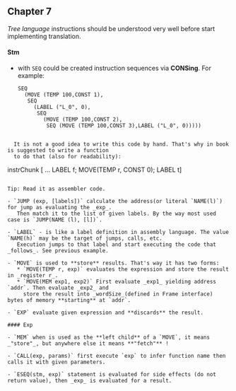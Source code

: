 ## Chapter 7

_Tree language_ instructions should be understood very well before start implementing translation.

#### Stm

- with `SEQ` could be created instruction sequences via **CONSing**.
  For example:

  ```
  SEQ
    (MOVE (TEMP 100,CONST 1),
     SEQ
       (LABEL ("L_0", 0),
        SEQ
          (MOVE (TEMP 100,CONST 2),
           SEQ (MOVE (TEMP 100,CONST 3),LABEL ("L_0", 0)))))
```

  It is not a good idea to write this code by hand. That's why in book is suggested to write a function
  to do that (also for readability):

```
instrChunk [ ...
             LABEL f;
               MOVE(TEMP r, CONST 0);
             LABEL t]
```

Tip: Read it as assembler code.

- `JUMP (exp, [labels])` calculate the address(or literal `NAME(l)`) for jump as evaluating the _exp_.
   Then match it to the list of given labels. By the way most used case is `JUMP(NAME (l), [l])`.

- `LABEL` - is like a label definition in assembly language. The value `NAME(h)` may be the target of jumps, calls, etc.
   Execution jumps to that label and start executing the code that _follows_. See previous example.

- `MOVE` is used to **store** results. That's way it has two forms:
   * `MOVE(TEMP r, exp)` evaluates the expression and store the result in _register r_.
   * `MOVE(MEM exp1, exp2)` First evaluate _exp1_ yielding address `addr`. Then evaluate _exp2_ and
     store the result into _wordSize_(defined in Frame interface) bytes of memory **starting** at `addr`.

- `EXP` evaluate given expression and **discards** the result.

#### Exp

- `MEM` when is used as the **left child** of a `MOVE`, it means _"store"_, but anywhere else it means **"fetch"** !

- `CALL(exp, params)` first execute `exp` to infer function name then calls it with given parameters.

- `ESEQ(stm, exp)` statement is evaluated for side effects (do not return value), then _exp_ is evaluated for a result.
